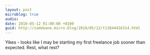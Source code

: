 ```yaml
---
layout: post
microblog: true
audio: 
date: 2010-05-12 01:00:00 +0100
guid: http://samdeane.micro.blog/2010/05/12/t13844416314.html
---
```

Yikes - looks like I may be starting my first freelance job sooner than expected. Rest, what rest?
